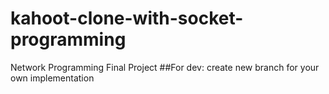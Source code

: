 # kahoot-clone-with-socket-programming
Network Programming Final Project
##For dev: create new branch for your own implementation